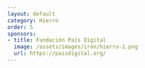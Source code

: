 ```yaml
---
layout: default
category: Hierro
order: 5
sponsors:
- title: Fundación País Digital
  image: /assets/images/iron/hierro-1.png
  url: https://paisdigital.org/
---
```

